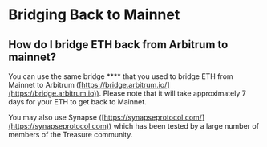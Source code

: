 # Bridging Back to Mainnet

## **How do I bridge ETH back from Arbitrum to mainnet?**

You can use the same bridge **** that you used to bridge ETH from Mainnet to Arbitrum ([https://bridge.arbitrum.io/](https://bridge.arbitrum.io)). Please note that it will take approximately 7 days for your ETH to get back to Mainnet.

You may also use Synapse ([https://synapseprotocol.com/](https://synapseprotocol.com)) which has been tested by a large number of members of the Treasure community.
